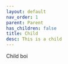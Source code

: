 ```yaml
---
layout: default
nav_order: 1
parent: Parent
has_children: false
title: Child
desc: This is a child
---
```

Child boi

